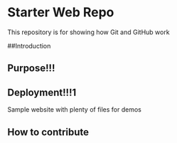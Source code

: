 # Starter Web Repo

This repository is for showing how Git and GitHub work

##Introduction

## Purpose!!!

## Deployment!!!1

Sample website with plenty of files for demos

## How to contribute

